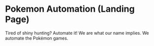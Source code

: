 #  Pokemon Automation (Landing Page)

Tired of shiny hunting? Automate it! We are what our name implies. We automate the Pokémon games.
